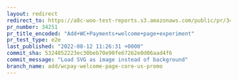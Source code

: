 ```yaml
---
layout: redirect
redirect_to: https://a8c-woo-test-reports.s3.amazonaws.com/public/pr/34251/e2e/index.html
pr_number: 34251
pr_title_encoded: "Add+WC+Payments+welcome+page+experiment"
pr_test_type: e2e
last_published: "2022-08-12 11:26:31 +0000"
commit_sha: 5324852223ec30beb70e90fe67262e0d06aad4f6
commit_message: "Load SVG as image instead of background"
branch_name: add/wcpay-welcome-page-core-us-promo
---
```


